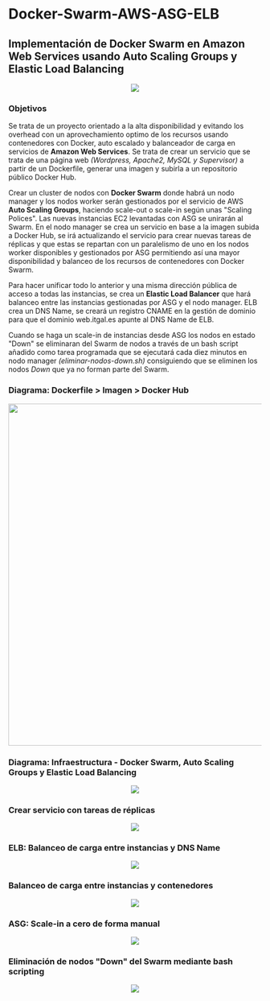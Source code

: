 # Docker-Swarm-AWS-ASG-ELB


## Implementación de Docker Swarm en Amazon Web Services usando Auto Scaling Groups y Elastic Load Balancing


<p align="center">
<img src="https://raw.githubusercontent.com/adrianlois/Docker-Swarm-AWS-ASG-ELB/master/screenshots/1-portada-implementacion-dockerswarm-aws-asg-elb.png" />
</p>

### Objetivos

Se trata de un proyecto orientado a la alta disponibilidad y evitando los overhead con un aprovechamiento optimo de los recursos usando contenedores con Docker, auto escalado y balanceador de carga en servicios de **Amazon Web Services**. Se trata de crear un servicio que se trata de una página web *(Wordpress, Apache2, MySQL y Supervisor)* a partir de un Dockerfile, generar una imagen y subirla a un repositorio público Docker Hub.

Crear un cluster de nodos con **Docker Swarm** donde habrá un nodo manager y los nodos worker serán gestionados por el servicio de AWS **Auto Scaling Groups**, haciendo scale-out o scale-in según unas "Scaling Polices". Las nuevas instancias EC2 levantadas con ASG se unirarán al Swarm. En el nodo manager se crea un servicio en base a la imagen subida a Docker Hub, se irá actualizando el servicio para crear nuevas tareas de réplicas y que estas se repartan con un paralelismo de uno en los nodos worker disponibles y gestionados por ASG permitiendo así una mayor disponibilidad y balanceo de los recursos de contenedores con Docker Swarm.

Para hacer unificar todo lo anterior y una misma dirección pública de acceso a todas las instancias, se crea un **Elastic Load Balancer** que hará balanceo entre las instancias gestionadas por ASG y el nodo manager. ELB crea un DNS Name, se creará un registro CNAME en la gestión de dominio para que el dominio web.itgal.es apunte al DNS Name de ELB.

Cuando se haga un scale-in de instancias desde ASG los nodos en estado "Down" se eliminaran del Swarm de nodos a través de un bash script añadido como tarea programada que se ejecutará cada diez minutos en nodo manager *(eliminar-nodos-down.sh)* consiguiendo que se eliminen los nodos *Down* que ya no forman parte del Swarm.


### Diagrama: Dockerfile > Imagen > Docker Hub
<p align="center"><img src="https://raw.githubusercontent.com/adrianlois/Docker-Swarm-AWS-ASG-ELB/master/screenshots/2-diagrama-dockerfile-dockerhub.png"  width="680" />
</p>


### Diagrama: Infraestructura - Docker Swarm, Auto Scaling Groups y Elastic Load Balancing
<p align="center"><img src="https://raw.githubusercontent.com/adrianlois/Docker-Swarm-AWS-ASG-ELB/master/screenshots/3-diagrama-infraestructura-dockerswarm-aws-asg-elb.png" />
</p>


### Crear servicio con tareas de réplicas
<p align="center"><img src="https://raw.githubusercontent.com/adrianlois/Docker-Swarm-AWS-ASG-ELB/master/screenshots/4-dockerswarm-asg-elb-servicio-itgal-replicas.png" />
</p>


### ELB: Balanceo de carga entre instancias y DNS Name
<p align="center"><img src="https://raw.githubusercontent.com/adrianlois/Docker-Swarm-AWS-ASG-ELB/master/screenshots/5-elb-balanceo-instancias-asg-manager-dns-cname.png" />
</p>


### Balanceo de carga entre instancias y contenedores
<p align="center"><img src="https://raw.githubusercontent.com/adrianlois/Docker-Swarm-AWS-ASG-ELB/master/screenshots/6-webitgal-balanceo-swarm-elb.png" />
</p>


### ASG: Scale-in a cero de forma manual
<p align="center"><img src="https://raw.githubusercontent.com/adrianlois/Docker-Swarm-AWS-ASG-ELB/master/screenshots/7-scalein0-asg.png" />
</p>


### Eliminación de nodos "Down" del Swarm mediante bash scripting
<p align="center"><img src="https://raw.githubusercontent.com/adrianlois/Docker-Swarm-AWS-ASG-ELB/master/screenshots/8-eliminar-nodos-down-script.png" />
</p>
